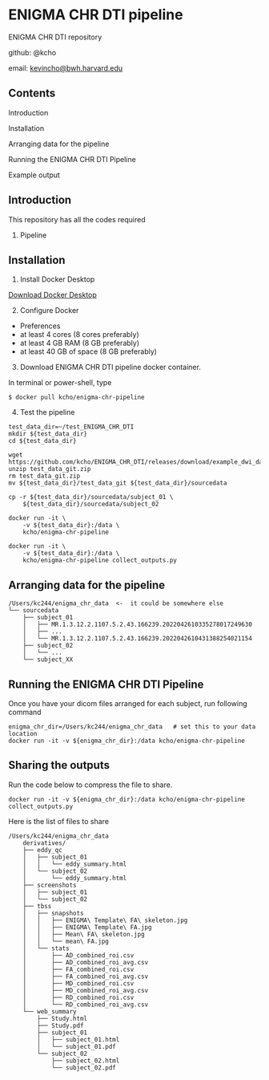 # ENIGMA CHR DTI pipeline

ENIGMA CHR DTI repository

github: @kcho

email: kevincho@bwh.harvard.edu



## Contents

Introduction

Installation

Arranging data for the pipeline

Running the ENIGMA CHR DTI Pipeline

Example output





## Introduction

This repository has all the codes required 

1. Pipeline



## Installation

1. Install Docker Desktop

[Download Docker Desktop](https://www.docker.com/products/docker-desktop/)


2. Configure Docker

- Preferences
- at least 4 cores (8 cores preferably)
- at least 4 GB RAM (8 GB preferably)
- at least 40 GB of space (8 GB preferably)


3. Download ENIGMA CHR DTI pipeline docker container.

In terminal or power-shell, type
```
$ docker pull kcho/enigma-chr-pipeline
```

4. Test the pipeline

```
test_data_dir=~/test_ENIGMA_CHR_DTI
mkdir ${test_data_dir}
cd ${test_data_dir}

wget https://github.com/kcho/ENIGMA_CHR_DTI/releases/download/example_dwi_data_light/test_data_git.zip
unzip test_data_git.zip
rm test_data_git.zip
mv ${test_data_dir}/test_data_git ${test_data_dir}/sourcedata

cp -r ${test_data_dir}/sourcedata/subject_01 \
    ${test_data_dir}/sourcedata/subject_02

docker run -it \
    -v ${test_data_dir}:/data \
    kcho/enigma-chr-pipeline

docker run -it \
    -v ${test_data_dir}:/data \
    kcho/enigma-chr-pipeline collect_outputs.py
```

## Arranging data for the pipeline

```
/Users/kc244/enigma_chr_data  <-  it could be somewhere else
└── sourcedata
    ├── subject_01
    │   ├── MR.1.3.12.2.1107.5.2.43.166239.2022042610335278017249630
    │   ├── ...
    │   └── MR.1.3.12.2.1107.5.2.43.166239.2022042610431388254021154
    ├── subject_02
    │   └── ...
    └── subject_XX

```



## Running the ENIGMA CHR DTI Pipeline

Once you have your dicom files arranged for each subject, run following command

```
enigma_chr_dir=/Users/kc244/enigma_chr_data   # set this to your data location
docker run -it -v ${enigma_chr_dir}:/data kcho/enigma-chr-pipeline
```


## Sharing the outputs

Run the code below to compress the file to share.

```
docker run -it -v ${enigma_chr_dir}:/data kcho/enigma-chr-pipeline collect_outputs.py
```
Here is the list of files to share

```
/Users/kc244/enigma_chr_data
    derivatives/
    ├── eddy_qc
    │   ├── subject_01
    │   │   └── eddy_summary.html
    │   └── subject_02
    │       └── eddy_summary.html
    ├── screenshots
    │   ├── subject_01
    │   └── subject_02
    ├── tbss
    │   ├── snapshots
    │   │   ├── ENIGMA\ Template\ FA\ skeleton.jpg
    │   │   ├── ENIGMA\ Template\ FA.jpg
    │   │   ├── Mean\ FA\ skeleton.jpg
    │   │   └── mean\ FA.jpg
    │   └── stats
    │       ├── AD_combined_roi.csv
    │       ├── AD_combined_roi_avg.csv
    │       ├── FA_combined_roi.csv
    │       ├── FA_combined_roi_avg.csv
    │       ├── MD_combined_roi.csv
    │       ├── MD_combined_roi_avg.csv
    │       ├── RD_combined_roi.csv
    │       └── RD_combined_roi_avg.csv
    └── web_summary
        ├── Study.html
        ├── Study.pdf
        ├── subject_01
        │   ├── subject_01.html
        │   └── subject_01.pdf
        └── subject_02
            ├── subject_02.html
            └── subject_02.pdf
```


